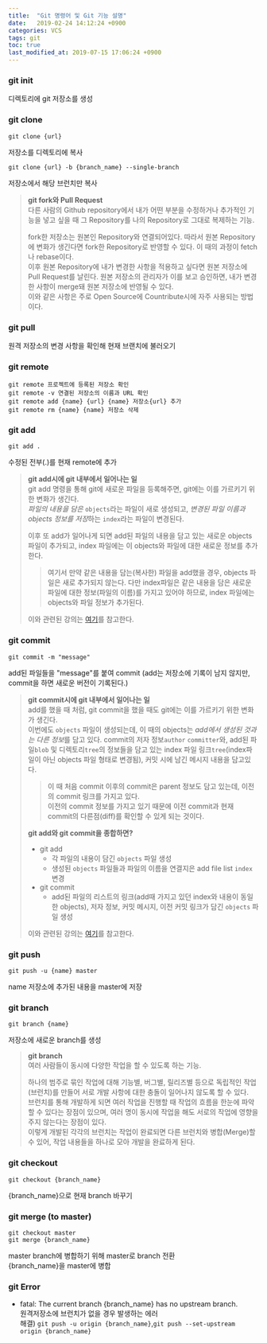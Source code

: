 ```yaml
---
title:  "Git 명령어 및 Git 기능 설명"
date:   2019-02-24 14:12:24 +0900
categories: VCS
tags: git
toc: true
last_modified_at: 2019-07-15 17:06:24 +0900
---
```


### git init

디렉토리에 git 저장소를 생성

### git clone

```
git clone {url}
```
저장소를 디렉토리에 복사

```
git clone {url} -b {branch_name} --single-branch
```
저장소에서 해당 브런치만 복사

> **git fork와 Pull Request**  
다른 사람의 Github repository에서 내가 어떤 부분을 수정하거나 추가적인 기능을 넣고 싶을 때 그 Repository를 나의 Repository로 그대로 복제하는 기능.  
>  
> fork한 저장소는 원본인 Repository와 연결되어있다. 따라서 원본 Repository에 변화가 생긴다면 fork한 Repository로 반영할 수 있다. 이 때의 과정이 fetch나 rebase이다.  
이후 원본 Repository에 내가 변경한 사항을 적용하고 싶다면 원본 저장소에 Pull Request를 날린다. 원본 저장소의 관리자가 이를 보고 승인하면, 내가 변경한 사항이 merge돼 원본 저장소에 반영될 수 있다.  
이와 같은 사항은 주로 Open Source에 Countribute시에 자주 사용되는 방법이다.  

### git pull 

원격 저장소의 변경 사항을 확인해 현재 브랜치에 불러오기

### git remote

```
git remote 프로젝트에 등록된 저장소 확인
git remote -v 연결된 저장소의 이름과 URL 확인 
git remote add {name} {url} {name} 저장소{url} 추가 
git remote rm {name} {name} 저장소 삭제 
```

### git add

```
git add .
```
수정된 전부(.)를 현재 remote에 추가  
  
> **git add시에 git 내부에서 일어나는 일**  
git add 명령을 통해 git에 새로운 파일을 등록해주면, git에는 이를 가르키기 위한 변화가 생긴다.  
*파일의 내용을 담은* `objects`라는 파일이 새로 생성되고, *변경된 파일 이름과 objects 정보를 저장*하는 `index`라는 파일이 변경된다.  
>  
> 이후 또 add가 일어나게 되면 add된 파일의 내용을 담고 있는 새로운 objects 파일이 추가되고, index 파일에는 이 objects와 파일에 대한 새로운 정보를 추가한다.  
>> 여기서 만약 같은 내용을 담는(복사한) 파일을 add했을 경우, objects 파일은 새로 추가되지 않는다. 다만 index파일은 같은 내용을 담은 새로운 파일에 대한 정보(파일의 이름)를 가지고 있어야 하므로, index 파일에는 objects와 파일 정보가 추가된다.  
>  
> 이와 관련된 강의는 [여기](https://opentutorials.org/course/2708/15238)를 참고한다.  

### git commit 

```
git commit -m "message"
```
add된 파일들을 "message"를 붙여 commit (add는 저장소에 기록이 남지 않지만, commit을 하면 새로운 버전이 기록된다.)  
  
> **git commit시에 git 내부에서 일어나는 일**  
add를 했을 때 처럼, git commit을 했을 때도 git에는 이를 가르키기 위한 변화가 생긴다.  
이번에도 `objects` 파일이 생성되는데, 이 때의 objects는 *add에서 생성된 것과는 다른 정보*를 담고 있다. commit의 저자 정보`author` `committer`와, add된 파일`blob` 및 디렉토리`tree`의 정보들을 담고 있는 index 파일 링크`tree`(index파일이 아닌 objects 파일 형태로 변경됨), 커밋 시에 남긴 메시지 내용을 담고있다.  
>> 이 때 처음 commit 이후의 commit은 parent 정보도 담고 있는데, 이전의 commit 링크를 가지고 있다.  
이전의 commit 정보를 가지고 있기 때문에 이전 commit과 현재 commit의 다른점(diff)를 확인할 수 있게 되는 것이다.  
> 
> **git add와 git commit을 종합하면?**  
> * git add  
>   - 각 파일의 내용이 담긴 `objects` 파일 생성  
>   - 생성된 `objects` 파일들과 파일의 이름을 연결지은 add file list `index` 변경  
> * git commit  
>   - add된 파일의 리스트의 링크(add때 가지고 있던 index와 내용이 동일한 objects), 저자 정보, 커밋 메시지, 이전 커밋 링크가 담긴 `objects` 파일 생성
> 
> 이와 관련된 강의는 [여기](https://opentutorials.org/course/2708/15240)를 참고한다.  


### git push 

```
git push -u {name} master
```
name 저장소에 추가된 내용을 master에 저장

### git branch

```
git branch {name}
```
저장소에 새로운 branch를 생성

> **git branch**  
여러 사람들이 동시에 다양한 작업을 할 수 있도록 하는 기능.  
>  
> 하나의 범주로 묶인 작업에 대해 기능별, 버그별, 릴리즈별 등으로 독립적인 작업(브런치)를 만들어 서로 개발 사항에 대한 충돌이 일어나지 않도록 할 수 있다.  
브런치를 통해 개발하게 되면 여러 작업을 진행할 때 작업의 흐름을 한눈에 파악할 수 있다는 장점이 있으며, 여러 명이 동시에 작업을 해도 서로의 작업에 영향을 주지 않는다는 장점이 있다.  
이렇게 개발된 각각의 브런치는 작업이 완료되면 다른 브런치와 병합(Merge)할 수 있어, 작업 내용들을 하나로 모아 개발을 완료하게 된다.  

### git checkout

```
git checkout {branch_name}
```
{branch_name}으로 현재 branch 바꾸기

### git merge (to master)

```
git checkout master
git merge {branch_name}
```
master branch에 병합하기 위해 master로 branch 전환  
{branch_name}을 master에 병합  
  
### git Error

* fatal: The current branch {branch_name} has no upstream branch.  
원격저장소에 브런치가 없을 경우 발생하는 에러  
해결) `git push -u origin {branch_name}`,`git push --set-upstream origin {branch_name}`